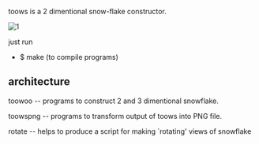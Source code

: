 
toows is a 2 dimentional snow-flake constructor.

![1](https://github.com/user-attachments/assets/161b40cb-3b00-46b2-8519-aa8316583df2)

just run

- $ make (to compile programs)
  
## architecture

toowoo -- programs to construct 2 and 3 dimentional snowflake.

toowspng -- programs to transform output of toows into PNG file.

rotate -- helps to produce a script for making `rotating' views of snowflake


